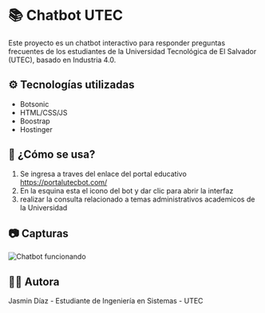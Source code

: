 # 📚 Chatbot UTEC

Este proyecto es un chatbot interactivo para responder preguntas frecuentes de los estudiantes de la Universidad Tecnológica de El Salvador (UTEC), basado en Industria 4.0.

## ⚙️ Tecnologías utilizadas

- Botsonic
- HTML/CSS/JS
- Boostrap
- Hostinger

## 🚀 ¿Cómo se usa?

1. Se ingresa a traves del enlace del portal educativo https://portalutecbot.com/
2. En la esquina esta el icono del bot y dar clic para abrir la interfaz
3. realizar la consulta relacionado a temas administrativos academicos de la Universidad

## 📷 Capturas

![Chatbot funcionando](./assets/captura-chatbot.png)

## 👩‍💻 Autora

Jasmin Díaz - Estudiante de Ingeniería en Sistemas - UTEC
